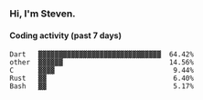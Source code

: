 ### Hi, I'm Steven.

#### Coding activity (past 7 days)
```
Dart   ▓▓▓▓▓▓▓▓▓▓▓▓▓▓▓▓▓▓▓▓▓▓▓▓▓▓▓▓▓▓  64.42%
other  ▓▓▓▓▓▓                          14.56%
C      ▓▓▓▓                             9.44%
Rust   ▓▓                               6.40%
Bash   ▓▓                               5.17%
```
